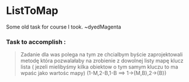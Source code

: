 # ListToMap

Some old task for course I took.
~dyedMagenta

### Task to accomplish :
> Zadanie dla was polega na tym ze chcialbym byście zaprojektowali metodę która pozwalałaby na zrobienie z dowolnej listy mapę klucz lista ( jezeli mielibyśmy kilka obiektow o tym samym kluczu to ma wpaśc jako wartośc mapy) (1-M,2-B,1-B ==> 1->{M,B},2->{B})

